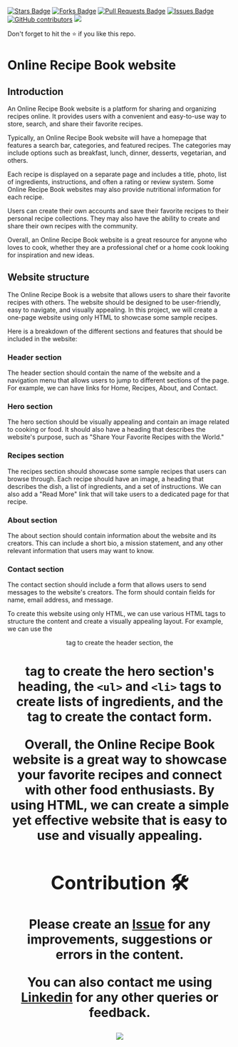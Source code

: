 <a href="https://github.com/drshahizan/learn-php/stargazers"><img src="https://img.shields.io/github/stars/drshahizan/learn-php" alt="Stars Badge"/></a>
<a href="https://github.com/drshahizan/learn-php/network/members"><img src="https://img.shields.io/github/forks/drshahizan/learn-php" alt="Forks Badge"/></a>
<a href="https://github.com/drshahizan/learn-php/pulls"><img src="https://img.shields.io/github/issues-pr/drshahizan/learn-php" alt="Pull Requests Badge"/></a>
<a href="https://github.com/drshahizan/learn-php/issues"><img src="https://img.shields.io/github/issues/drshahizan/learn-php" alt="Issues Badge"/></a>
<a href="https://github.com/drshahizan/learn-php/graphs/contributors"><img alt="GitHub contributors" src="https://img.shields.io/github/contributors/drshahizan/learn-php?color=2b9348"></a>
![](https://visitor-badge.glitch.me/badge?page_id=drshahizan/learn-php)

Don't forget to hit the :star: if you like this repo.

# Online Recipe Book website

## Introduction
An Online Recipe Book website is a platform for sharing and organizing recipes online. It provides users with a convenient and easy-to-use way to store, search, and share their favorite recipes.

Typically, an Online Recipe Book website will have a homepage that features a search bar, categories, and featured recipes. The categories may include options such as breakfast, lunch, dinner, desserts, vegetarian, and others.

Each recipe is displayed on a separate page and includes a title, photo, list of ingredients, instructions, and often a rating or review system. Some Online Recipe Book websites may also provide nutritional information for each recipe.

Users can create their own accounts and save their favorite recipes to their personal recipe collections. They may also have the ability to create and share their own recipes with the community.

Overall, an Online Recipe Book website is a great resource for anyone who loves to cook, whether they are a professional chef or a home cook looking for inspiration and new ideas.

## Website structure
The Online Recipe Book is a website that allows users to share their favorite recipes with others. The website should be designed to be user-friendly, easy to navigate, and visually appealing. In this project, we will create a one-page website using only HTML to showcase some sample recipes.

Here is a breakdown of the different sections and features that should be included in the website:

### Header section
The header section should contain the name of the website and a navigation menu that allows users to jump to different sections of the page. For example, we can have links for Home, Recipes, About, and Contact.

### Hero section
The hero section should be visually appealing and contain an image related to cooking or food. It should also have a heading that describes the website's purpose, such as "Share Your Favorite Recipes with the World."

### Recipes section
The recipes section should showcase some sample recipes that users can browse through. Each recipe should have an image, a heading that describes the dish, a list of ingredients, and a set of instructions. We can also add a "Read More" link that will take users to a dedicated page for that recipe.

### About section
The about section should contain information about the website and its creators. This can include a short bio, a mission statement, and any other relevant information that users may want to know.

### Contact section
The contact section should include a form that allows users to send messages to the website's creators. The form should contain fields for name, email address, and message.

To create this website using only HTML, we can use various HTML tags to structure the content and create a visually appealing layout. For example, we can use the <header> tag to create the header section, the <h1> tag to create the hero section's heading, the `<ul>` and `<li>` tags to create lists of ingredients, and the <form> tag to create the contact form.

Overall, the Online Recipe Book website is a great way to showcase your favorite recipes and connect with other food enthusiasts. By using HTML, we can create a simple yet effective website that is easy to use and visually appealing.
  
## Contribution 🛠️
Please create an [Issue](https://github.com/drshahizan/learn-php/issues) for any improvements, suggestions or errors in the content.

You can also contact me using [Linkedin](https://www.linkedin.com/in/drshahizan/) for any other queries or feedback.

![](https://visitor-badge.glitch.me/badge?page_id=drshahizan)
